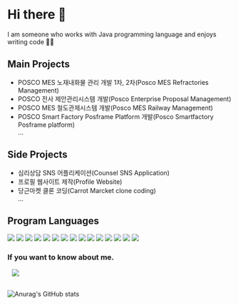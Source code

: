 # Hi there 👋 

I am someone who works with Java programming language and enjoys writing code 👨‍💻


## Main Projects
- POSCO MES 노재내화물 관리 개발 1차, 2차(Posco MES Refractories Management)  </br>
- POSCO 전사 제안관리시스템 개발(Posco Enterprise Proposal Management)  </br>
- POSCO MES 철도관제시스템 개발(Posco MES Railway Management)  </br>
- POSCO Smart Factory Posframe Platform 개발(Posco Smartfactory Posframe platform)  </br>
...

## Side Projects
- 심리상담 SNS 어플리케이션(Counsel SNS Application)
- 프로필 웹사이트 제작(Profile Website)
- 당근마켓 클론 코딩(Carrot Marcket clone coding)  </br>
...

## Program Languages
<div>
<img src="https://img.shields.io/badge/JAVA-007396?style=for-the-badge&logo=java&logoColor=white">
<img src="https://img.shields.io/badge/Spring-6DB33F?style=for-the-badge&logo=Spring&logoColor=white">

<img src="https://img.shields.io/badge/oracle-F80000?style=for-the-badge&logo=oracle&logoColor=white">
<img src="https://img.shields.io/badge/mysql-4479A1?style=for-the-badge&logo=mysql&logoColor=white">
<img src="https://img.shields.io/badge/mariaDB-003545?style=for-the-badge&logo=mariaDB&logoColor=white">

<img src="https://img.shields.io/badge/javascript-F7DF1E?style=for-the-badge&logo=javascript&logoColor=black">
<img src="https://img.shields.io/badge/jquery-0769AD?style=for-the-badge&logo=jquery&logoColor=white">
<img src="https://img.shields.io/badge/react-61DAFB?style=for-the-badge&logo=react&logoColor=black">
<img src="https://img.shields.io/badge/html-E34F26?style=for-the-badge&logo=html5&logoColor=white">
<img src="https://img.shields.io/badge/css-1572B6?style=for-the-badge&logo=css3&logoColor=white">
<img src="https://img.shields.io/badge/bootstrap-7952B3?style=for-the-badge&logo=bootstrap&logoColor=white">

<img src="https://img.shields.io/badge/github-181717?style=for-the-badge&logo=github&logoColor=white">
<img src="https://img.shields.io/badge/linux-FCC624?style=for-the-badge&logo=linux&logoColor=black">
<img src="https://img.shields.io/badge/aws-232F3E?style=for-the-badge&logo=aws&logoColor=white">
<img src="https://img.shields.io/badge/apache tomcat-F8DC75?style=for-the-badge&logo=apachetomcat&logoColor=white"></a>&nbsp;
</div>

<h3>If you want to know about me.</h3>
<!-- <a href="https://velog.io/@987412563">
    <img src="http://img.shields.io/badge/Tech Blog-00D182?style=flat&logo=Emby&logoColor=white&link=https://velog.io/@987412563"
        style="height : auto; margin-left : 10px; margin-right : 10px;"/>
</a> -->
<a href="https://minhyuk.tech@gmail.com">
    <img src="http://img.shields.io/badge/Gmail-EA4335?style=flat&logo=Gmail&logoColor=white&link=https://i987412563i@gmail.com"
        style="height : auto; margin-left : 10px; margin-right : 10px;"/>
</a> </br></br>

![Anurag's GitHub stats](https://github-readme-stats.vercel.app/api?username=minhyukwang&show_icons=true&theme=radical)
<!--
**minhyukwang/minhyukwang** is a ✨ _special_ ✨ repository because its `README.md` (this file) appears on your GitHub profile.

Here are some ideas to get you started:

- 🔭 I’m currently working on ...
- 🌱 I’m currently learning ...
- 👯 I’m looking to collaborate on ...
- 🤔 I’m looking for help with ...
- 💬 Ask me about ...
- 📫 How to reach me: ...
- 😄 Pronouns: ...
- ⚡ Fun fact: ...
-->
